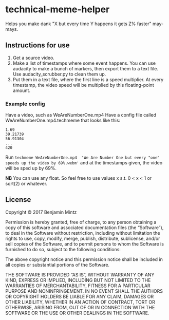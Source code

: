 # technical-meme-helper
Helps you make dank "X but every time Y happens it gets Z% faster" may-mays.

## Instructions for use

1. Get a source video.
2. Make a list of timestamps where some event happens.
You can use audacity to make a bunch of markers,
then export them to a text file.
Use audacity_scrubber.py to clean them up.
3. Put them in a text file, where the first line is a speed multiplier.
At every timestamp, the video speed
will be multiplied by this floating-point amount.

### Example config

Have a video, such as WeAreNumberOne.mp4
Have a config file called WeAreNumberOne.mp4.techmeme
that looks like this:

```
1.69
39.21739
56.91304
...
420
``` 

Run `techmeme WeAreNumberOne.mp4 
'We Are Number One but every "one" speeds up the video by 69%.webm'`
and at the timestamps given, the video will be sped up by 69%.

**NB** You can use any float.
So feel free to use values x s.t. 0 < x < 1
or sqrt(2) or whatever.

## License

Copyright © 2017 Benjamin Mintz

Permission is hereby granted, free of charge, to any person obtaining a copy of this software and associated documentation files (the “Software”), to deal in the Software without restriction, including without limitation the rights to use, copy, modify, merge, publish, distribute, sublicense, and/or sell copies of the Software, and to permit persons to whom the Software is furnished to do so, subject to the following conditions:

The above copyright notice and this permission notice shall be included in all copies or substantial portions of the Software.

THE SOFTWARE IS PROVIDED “AS IS”, WITHOUT WARRANTY OF ANY KIND, EXPRESS OR IMPLIED, INCLUDING BUT NOT LIMITED TO THE WARRANTIES OF MERCHANTABILITY, FITNESS FOR A PARTICULAR PURPOSE AND NONINFRINGEMENT. IN NO EVENT SHALL THE AUTHORS OR COPYRIGHT HOLDERS BE LIABLE FOR ANY CLAIM, DAMAGES OR OTHER LIABILITY, WHETHER IN AN ACTION OF CONTRACT, TORT OR OTHERWISE, ARISING FROM, OUT OF OR IN CONNECTION WITH THE SOFTWARE OR THE USE OR OTHER DEALINGS IN THE SOFTWARE.